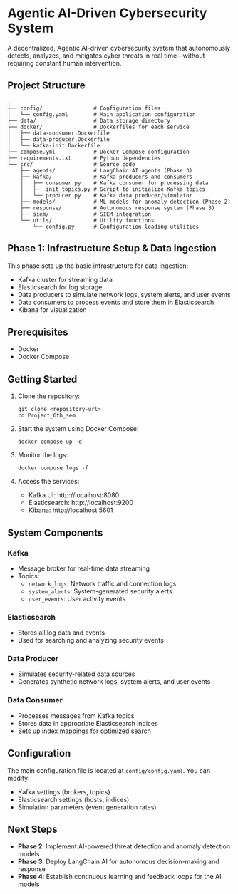 # Agentic AI-Driven Cybersecurity System

A decentralized, Agentic AI-driven cybersecurity system that autonomously detects, analyzes, and mitigates cyber threats in real time—without requiring constant human intervention.

## Project Structure

```
.
├── config/                # Configuration files
│   └── config.yaml        # Main application configuration
├── data/                  # Data storage directory 
├── docker/                # Dockerfiles for each service
│   ├── data-consumer.Dockerfile
│   ├── data-producer.Dockerfile
│   └── kafka-init.Dockerfile
├── compose.yml            # Docker Compose configuration
├── requirements.txt       # Python dependencies
└── src/                   # Source code
    ├── agents/            # LangChain AI agents (Phase 3)
    ├── kafka/             # Kafka producers and consumers
    │   ├── consumer.py    # Kafka consumer for processing data
    │   ├── init_topics.py # Script to initialize Kafka topics
    │   └── producer.py    # Kafka data producer/simulator
    ├── models/            # ML models for anomaly detection (Phase 2)
    ├── response/          # Autonomous response system (Phase 3)
    ├── siem/              # SIEM integration
    └── utils/             # Utility functions
        └── config.py      # Configuration loading utilities
```

## Phase 1: Infrastructure Setup & Data Ingestion

This phase sets up the basic infrastructure for data ingestion:

- Kafka cluster for streaming data
- Elasticsearch for log storage
- Data producers to simulate network logs, system alerts, and user events
- Data consumers to process events and store them in Elasticsearch
- Kibana for visualization

## Prerequisites

- Docker
- Docker Compose

## Getting Started

1. Clone the repository:
   ```
   git clone <repository-url>
   cd Project_6th_sem
   ```

2. Start the system using Docker Compose:
   ```
   docker compose up -d
   ```

3. Monitor the logs:
   ```
   docker compose logs -f
   ```

4. Access the services:
   - Kafka UI: http://localhost:8080
   - Elasticsearch: http://localhost:9200
   - Kibana: http://localhost:5601

## System Components

### Kafka
- Message broker for real-time data streaming
- Topics:
  - `network_logs`: Network traffic and connection logs
  - `system_alerts`: System-generated security alerts
  - `user_events`: User activity events

### Elasticsearch
- Stores all log data and events
- Used for searching and analyzing security events

### Data Producer
- Simulates security-related data sources
- Generates synthetic network logs, system alerts, and user events

### Data Consumer
- Processes messages from Kafka topics
- Stores data in appropriate Elasticsearch indices
- Sets up index mappings for optimized search

## Configuration

The main configuration file is located at `config/config.yaml`. You can modify:

- Kafka settings (brokers, topics)
- Elasticsearch settings (hosts, indices)
- Simulation parameters (event generation rates)

## Next Steps

- **Phase 2**: Implement AI-powered threat detection and anomaly detection models
- **Phase 3**: Deploy LangChain AI for autonomous decision-making and response
- **Phase 4**: Establish continuous learning and feedback loops for the AI models